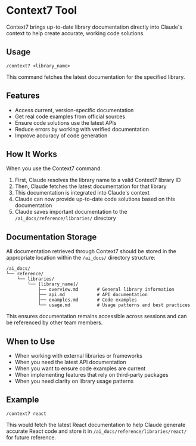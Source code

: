 # Context7 Tool

Context7 brings up-to-date library documentation directly into Claude's context to help create accurate, working code solutions.

## Usage

```
/context7 <library_name>
```

This command fetches the latest documentation for the specified library.

## Features

- Access current, version-specific documentation
- Get real code examples from official sources
- Ensure code solutions use the latest APIs
- Reduce errors by working with verified documentation
- Improve accuracy of code generation

## How It Works

When you use the Context7 command:

1. First, Claude resolves the library name to a valid Context7 library ID
2. Then, Claude fetches the latest documentation for that library
3. This documentation is integrated into Claude's context
4. Claude can now provide up-to-date code solutions based on this documentation
5. Claude saves important documentation to the `/ai_docs/reference/libraries/` directory

## Documentation Storage

All documentation retrieved through Context7 should be stored in the appropriate location within the `/ai_docs/` directory structure:

```
/ai_docs/
└── reference/
    └── libraries/
        └── [library_name]/
            ├── overview.md       # General library information
            ├── api.md            # API documentation
            ├── examples.md       # Code examples
            └── usage.md          # Usage patterns and best practices
```

This ensures documentation remains accessible across sessions and can be referenced by other team members.

## When to Use

- When working with external libraries or frameworks
- When you need the latest API documentation
- When you want to ensure code examples are current
- When implementing features that rely on third-party packages
- When you need clarity on library usage patterns

## Example

```
/context7 react
```

This would fetch the latest React documentation to help Claude generate accurate React code and store it in `/ai_docs/reference/libraries/react/` for future reference.